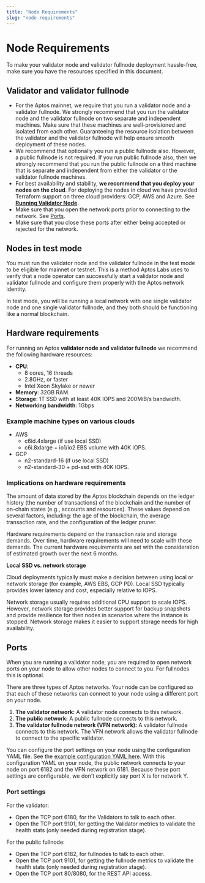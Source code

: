 ```yaml
---
title: "Node Requirements"
slug: "node-requirements"
---
```


# Node Requirements

To make your validator node and validator fullnode deployment hassle-free, make sure you have the resources specified in this document. 

## Validator and validator fullnode

- For the Aptos mainnet, we require that you run a validator node and a validator fullnode. We strongly recommend that you run the validator node and the validator fullnode on two separate and independent machines. Make sure that these machines are well-provisioned and isolated from each other. Guaranteeing the resource isolation between the validator and the validator fullnode will help ensure smooth deployment of these nodes.
- We recommend that optionally you run a public fullnode also. However, a public fullnode is not required. If you run public fullnode also, then we strongly recommend that you run the public fullnode on a third machine that is separate and independent from either the validator or the validator fullnode machines. 
- For best availability and stability, **we recommend that you deploy your nodes on the cloud**. For deploying the nodes in cloud we have provided Terraform support on three cloud providers: GCP, AWS and Azure. See [**Running Validator Node**](running-validator-node/index.md).
- Make sure that you open the network ports prior to connecting to the network. See [Ports](#ports).
- Make sure that you close these ports after either being accepted or rejected for the network.

## Nodes in test mode

You must run the validator node and the validator fullnode in the test mode to be eligible for mainnet or testnet. This is a method Aptos Labs uses to verify that a node operator can successfully start a validator node and validator fullnode and configure them properly with the Aptos network identity. 

In test mode, you will be running a local network with one single validator node and one single validator fullnode, and they both should be functioning like a normal blockchain.

## Hardware requirements

For running an Aptos **validator node and validator fullnode** we recommend the following hardware resources:

  - **CPU**:
      - 8 cores, 16 threads
      - 2.8GHz, or faster
      - Intel Xeon Skylake or newer
  - **Memory**: 32GB RAM.
  - **Storage**: 1T SSD with at least 40K IOPS and 200MiB/s bandwidth.
  - **Networking bandwidth**: 1Gbps

### Example machine types on various clouds

- AWS
    - c6id.4xlarge (if use local SSD)
    - c6i.8xlarge + io1/io2 EBS volume with 40K IOPS.
- GCP
    - n2-standard-16 (if use local SSD)
    - n2-standard-30 + pd-ssd with 40K IOPS.

### Implications on hardware requirements

The amount of data stored by the Aptos blockchain depends on the ledger history (the number of transactions) of the blockchain and the number of on-chain states (e.g., accounts and resources). These values depend on several factors, including: the age of the blockchain, the average transaction rate, and the configuration of the ledger pruner.

Hardware requirements depend on the transaction rate and storage demands. Over time, hardware requirements will need to scale with these demands. The current hardware requirements are set with the consideration of estimated growth over the next 6 months.

**Local SSD vs. network storage**

Cloud deployments typically must make a decision between using local or network storage (for example, AWS EBS, GCP PD). Local SSD typically provides lower latency and cost, especially relative to IOPS. 

Network storage usually requires additional CPU support to scale IOPS. However, network storage provides better support for backup snapshots and provide resilience for then nodes in scenarios where the instance is stopped. Network storage makes it easier to support storage needs for high availability.

## Ports

When you are running a validator node, you are required to open network ports on your node to allow other nodes to connect to you. For fullnodes this is optional.

There are three types of Aptos networks. Your node can be configured so that each of these networks can connect to your node using a different port on your node.

1. **The validator network:** A validator node connects to this network.
2. **The public network:** A public fullnode connects to this network.
3. **The validator fullnode network (VFN network):** A validator fullnode connects to this network. The VFN network allows the validator fullnode to connect to the specific validator.

You can configure the port settings on your node using the configuration YAML file. See the [example configuration YAML here](https://github.com/aptos-labs/aptos-core/blob/4ce85456853c7b19b0a751fb645abd2971cc4c0c/docker/compose/aptos-node/fullnode.yaml#L10-L9). With this configuration YAML on your node, the public network connects to your node on port 6182 and the VFN network on 6181. Because these port settings are configurable, we don't explicitly say port X is for network Y.

### Port settings

For the validator:

- Open the TCP port 6180, for the Validators to talk to each other.
- Open the TCP port 9101, for getting the Validator metrics to validate the health stats (only needed during registration stage).

For the public fullnode:

- Open the TCP port 6182, for fullnodes to talk to each other.
- Open the TCP port 9101, for getting the fullnode metrics to validate the health stats (only needed during registration stage).
- Open the TCP port 80/8080, for the REST API access.

